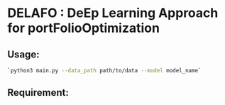 # DELAFO : DeEp Learning Approach for portFolioOptimization
## Usage:
```bash
`python3 main.py --data_path path/to/data --model model_name`
```
## Requirement:

